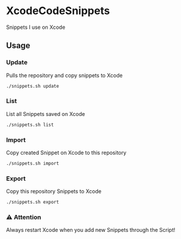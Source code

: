 # XcodeCodeSnippets
Snippets I use on Xcode

## Usage

### Update

Pulls the repository and copy snippets to Xcode

```sh
./snippets.sh update
```

### List

List all Snippets saved on Xcode

```sh
./snippets.sh list
```

### Import

Copy created Snippet on Xcode to this repository

```sh
./snippets.sh import
```

### Export

Copy this repository Snippets to Xcode

```sh
./snippets.sh export
```

### ⚠️ Attention

Always restart Xcode when you add new Snippets through the Script!